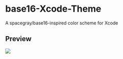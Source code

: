 base16-Xcode-Theme
==================

A spacegray/base16-inspired color scheme for Xcode

## Preview

![](https://raw.githubusercontent.com/eliperkins/base16-Xcode-Theme/master/Preview.png)
